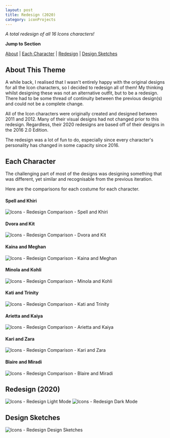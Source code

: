 ```yaml
---
layout: post
title: Redesign (2020)
category: iconProjects
---
```

_A total redesign of all 16 Icons characters!_  


**Jump to Section**

[About](#about-this-theme)	|	[Each Character](#each-character)	|	[Redesign](#redesign-2020)	|	[Design Sketches](#design-sketches)

## **About This Theme**
A while back, I realised that I wasn't entirely happy with the original designs for all the Icon characters, so I decided to redesign all of them! My thinking whilst designing these was not an alternative outfit, but to be a redesign. There had to be some thread of continuity between the previous design(s) and could not be a complete change. 

All of the Icon characters were originally created and designed between 2011 and 2012. Many of their visual designs had not changed prior to this redesign. Regardless, their 2020 redesigns are based off of their designs in the 2016 2.0 Edition.

The redesign was a lot of fun to do, especially since every character's personality has changed in some capacity since 2016.

## **Each Character**
The challenging part of most of the designs was designing something that was different, yet similar and recognisable from the previous iteration. 

Here are the comparisons for each costume for each character.

#### **Spell and Khiri**
![Icons - Redesign Comparison - Spell and Khiri](/assets/artwork/IconProjects/Redesign/Redesign_Comparisons_Spell_Khiri.jpg)

#### **Dvora and Kit**
![Icons - Redesign Comparison - Dvora and Kit](/assets/artwork/IconProjects/Redesign/Redesign_Comparisons_Dvora_Kit.jpg)

#### **Kaina and Meghan**
![Icons - Redesign Comparison - Kaina and Meghan](/assets/artwork/IconProjects/Redesign/Redesign_Comparisons_Kaina_Meghan.jpg)

#### **Minola and Kohli**
![Icons - Redesign Comparison - Minola and Kohli](/assets/artwork/IconProjects/Redesign/Redesign_Comparisons_Minola_Kohli.jpg)

#### **Kati and Trinity**
![Icons - Redesign Comparison - Kati and Trinity](/assets/artwork/IconProjects/Redesign/Redesign_Comparisons_Kati_Trinity.jpg)

#### **Arietta and Kaiya**
![Icons - Redesign Comparison - Arietta and Kaiya](/assets/artwork/IconProjects/Redesign/Redesign_Comparisons_Arietta_Kaiya.jpg)

#### **Kari and Zara**
![Icons - Redesign Comparison - Kari and Zara](/assets/artwork/IconProjects/Redesign/Redesign_Comparisons_Kari_Zara.jpg)

#### **Blaire and Miradi**
![Icons - Redesign Comparison - Blaire and Miradi](/assets/artwork/IconProjects/Redesign/Redesign_Comparisons_Blaire_Miradi.jpg)

## **Redesign (2020)**
![Icons - Redesign Light Mode](/assets/artwork/IconProjects/Redesign/Redesign_LightMode.jpg) 
![Icons - Redesign Dark Mode](/assets/artwork/IconProjects/Redesign/Redesign_DarkMode.jpg)

## **Design Sketches**
![Icons - Redesign Design Sketches](/assets/artwork/IconProjects/Redesign/Redesign_DesignSketches.jpg)